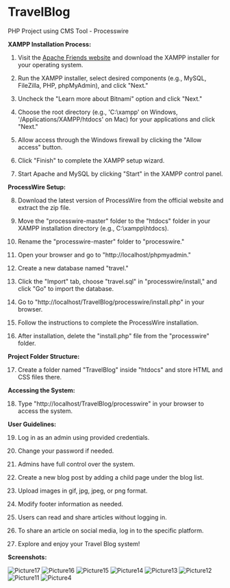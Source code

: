 # TravelBlog
PHP Project using CMS Tool - Processwire

**XAMPP Installation Process:**

1. Visit the [Apache Friends website](https://www.apachefriends.org/) and download the XAMPP installer for your operating system.

2. Run the XAMPP installer, select desired components (e.g., MySQL, FileZilla, PHP, phpMyAdmin), and click "Next."

3. Uncheck the "Learn more about Bitnami" option and click "Next."

4. Choose the root directory (e.g., 'C:\xampp' on Windows, '/Applications/XAMPP/htdocs' on Mac) for your applications and click "Next."

5. Allow access through the Windows firewall by clicking the "Allow access" button.

6. Click "Finish" to complete the XAMPP setup wizard.

7. Start Apache and MySQL by clicking "Start" in the XAMPP control panel.

**ProcessWire Setup:**

8. Download the latest version of ProcessWire from the official website and extract the zip file.

9. Move the "processwire-master" folder to the "htdocs" folder in your XAMPP installation directory (e.g., C:\xampp\htdocs).

10. Rename the "processwire-master" folder to "processwire."

11. Open your browser and go to "http://localhost/phpmyadmin."

12. Create a new database named "travel."

13. Click the "Import" tab, choose "travel.sql" in "processwire/install," and click "Go" to import the database.

14. Go to "http://localhost/TravelBlog/processwire/install.php" in your browser.

15. Follow the instructions to complete the ProcessWire installation.

16. After installation, delete the "install.php" file from the "processwire" folder.

**Project Folder Structure:**

17. Create a folder named "TravelBlog" inside "htdocs" and store HTML and CSS files there.

**Accessing the System:**

18. Type "http://localhost/TravelBlog/processwire" in your browser to access the system.

**User Guidelines:**

19. Log in as an admin using provided credentials.

20. Change your password if needed.

21. Admins have full control over the system.

22. Create a new blog post by adding a child page under the blog list.

23. Upload images in gif, jpg, jpeg, or png format.

24. Modify footer information as needed.

25. Users can read and share articles without logging in.

26. To share an article on social media, log in to the specific platform.

27. Explore and enjoy your Travel Blog system!

**Screenshots:**

![Picture17](https://github.com/PraveenChavan-11/TravelBlog/assets/142572979/b18fcfdb-3cc7-4254-b8be-d0cfb7cf88cd)
![Picture16](https://github.com/PraveenChavan-11/TravelBlog/assets/142572979/0ebb00e5-663c-408c-9464-e34f0facd10b)
![Picture15](https://github.com/PraveenChavan-11/TravelBlog/assets/142572979/c17a0067-20e4-459c-82c6-b546b8fe77ae)
![Picture14](https://github.com/PraveenChavan-11/TravelBlog/assets/142572979/7d3eac3e-dfa9-4851-b859-402c467f79e0)
![Picture13](https://github.com/PraveenChavan-11/TravelBlog/assets/142572979/2f99ef28-80e5-45e3-986b-4222a2d72d92)
![Picture12](https://github.com/PraveenChavan-11/TravelBlog/assets/142572979/3c0e4774-e258-43f3-9b6c-f0dbe2b48d1e)
![Picture11](https://github.com/PraveenChavan-11/TravelBlog/assets/142572979/8cb1c049-9731-499f-b092-af13301b5399)
![Picture4](https://github.com/PraveenChavan-11/TravelBlog/assets/142572979/317f906c-3998-4d2a-9482-9b86edb8f584)

